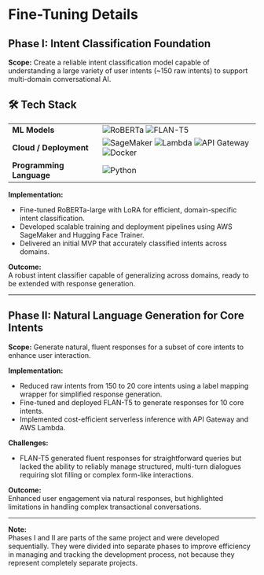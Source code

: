# Fine-Tuning Details

## Phase I: Intent Classification Foundation
**Scope:** Create a reliable intent classification model capable of understanding a large variety of user intents (~150 raw intents) to support multi-domain conversational AI.

## 🛠 Tech Stack  

<table>
  <tr>
    <td><strong>ML Models</strong></td>
    <td>
      <img src="https://img.shields.io/badge/RoBERTa-701516?logo=pytorch&logoColor=white" alt="RoBERTa">
      <img src="https://img.shields.io/badge/FLAN--T5-0F0F0F?logo=huggingface&logoColor=white" alt="FLAN-T5">
    </td>
  </tr>
  <tr>
    <td><strong>Cloud / Deployment</strong></td>
    <td>
      <img src="https://img.shields.io/badge/SageMaker-FF9900?logo=amazonaws&logoColor=white" alt="SageMaker">
      <img src="https://img.shields.io/badge/Lambda-FF9900?logo=awslambda&logoColor=white" alt="Lambda">
      <img src="https://img.shields.io/badge/API%20Gateway-FF4F8B?logo=amazonaws&logoColor=white" alt="API Gateway">
      <img src="https://img.shields.io/badge/Docker-2496ED?logo=docker&logoColor=white" alt="Docker">
    </td>
  </tr>
  <tr>
    <td><strong>Programming Language</strong></td>
    <td>
      <img src="https://img.shields.io/badge/Python-3776AB?logo=python&logoColor=white" alt="Python">
    </td>
  </tr>
</table>


**Implementation:**
- Fine-tuned RoBERTa-large with LoRA for efficient, domain-specific intent classification.
- Developed scalable training and deployment pipelines using AWS SageMaker and Hugging Face Trainer.
- Delivered an initial MVP that accurately classified intents across domains.

**Outcome:**  
A robust intent classifier capable of generalizing across domains, ready to be extended with response generation.

---

## Phase II: Natural Language Generation for Core Intents
**Scope:** Generate natural, fluent responses for a subset of core intents to enhance user interaction.

**Implementation:**
- Reduced raw intents from 150 to 20 core intents using a label mapping wrapper for simplified response generation.
- Fine-tuned and deployed FLAN-T5 to generate responses for 10 core intents.
- Implemented cost-efficient serverless inference with API Gateway and AWS Lambda.

**Challenges:**
- FLAN-T5 generated fluent responses for straightforward queries but lacked the ability to reliably manage structured, multi-turn dialogues requiring slot filling or complex form-like interactions.

**Outcome:**  
Enhanced user engagement via natural responses, but highlighted limitations in handling complex transactional conversations.

---

**Note:**  
Phases I and II are parts of the same project and were developed sequentially. They were divided into separate phases to improve efficiency in managing and tracking the development process, not because they represent completely separate projects.
